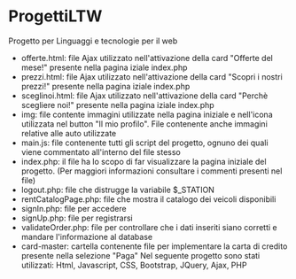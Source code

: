 # ProgettiLTW
Progetto per Linguaggi e tecnologie per il web
* offerte.html: file Ajax utilizzato nell'attivazione della card "Offerte del mese!" presente nella pagina iziale index.php
* prezzi.html: file Ajax utilizzato nell'attivazione della card "Scopri i nostri prezzi!" presente nella pagina iziale index.php 
* sceglinoi.html: file Ajax utilizzato nell'attivazione della card "Perchè scegliere noi!" presente nella pagina iziale index.php
* img: file contente immagini utilizzate nella pagina iniziale e nell'icona utilizzata nel button "Il mio profilo". File contenente anche immagini relative alle auto utilizzate
* main.js: file contenente tutti gli script del progetto, ognuno dei quali viene commentato all'interno del file stesso
* index.php: il file ha lo scopo di far visualizzare la pagina iniziale del progetto. (Per maggiori informazioni consultare i commenti presenti nel file)
* logout.php: file che distrugge la variabile $_STATION 
* rentCatalogPage.php: file che mostra il catalogo dei veicoli disponibili 
* signIn.php: file per accedere   
* signUp.php: file per registrarsi
* validateOrder.php: file per controllare che i dati inseriti siano corretti e mandare l'informazione al database
* card-master: cartella contenente file per implementare la carta di credito presente nella selezione "Paga"
Nel seguente progetto sono stati utilizzati: Html, Javascript, CSS, Bootstrap, JQuery, Ajax, PHP

